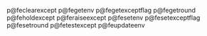 p@feclearexcept
p@fegetenv
p@fegetexceptflag
p@fegetround
p@feholdexcept
p@feraiseexcept
p@fesetenv
p@fesetexceptflag
p@fesetround
p@fetestexcept
p@feupdateenv